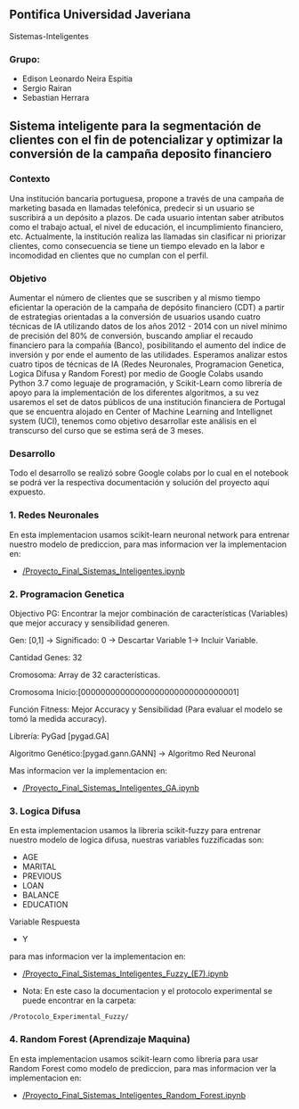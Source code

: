 ## Pontifica Universidad Javeriana
Sistemas-Inteligentes

### Grupo:

*  Edison Leonardo Neira Espitia
* Sergio Rairan
*  Sebastian Herrara

## **Sistema inteligente para la segmentación de clientes con el fin de potencializar y optimizar la conversión de la campaña deposito financiero**

### Contexto

Una institución bancaria portuguesa, propone a través de una campaña de marketing basada en llamadas telefónica, predecir si un usuario se suscribirá a un depósito a plazos. De cada usuario intentan saber atributos como el trabajo actual, el nivel de educación, el incumplimiento financiero, etc. Actualmente, la institución realiza las llamadas sin clasificar ni priorizar clientes, como consecuencia se tiene un tiempo elevado en la labor e incomodidad en clientes que no cumplan con el perfil.

### Objetivo

Aumentar el número de clientes que se suscriben y al mismo tiempo eficientar la operación de la campaña de depósito financiero (CDT) a partir de estrategias orientadas a la conversión de usuarios usando cuatro técnicas de IA utilizando datos de los años 2012 - 2014 con un nivel mínimo de precisión del 80% de conversión, buscando ampliar el recaudo financiero para la compañía (Banco), posibilitando el aumento del índice de inversión y por ende el aumento de las utilidades. Esperamos analizar estos cuatro tipos de técnicas de IA (Redes Neuronales, Programacion Genetica, Logica Difusa y Random Forest) por medio de Google Colabs usando Python 3.7 como leguaje de programación, y Scikit-Learn como librería de apoyo para la implementación de los diferentes algoritmos, a su vez usaremos el set de datos públicos de una institución financiera de Portugal que se encuentra alojado en Center of Machine Learning  and Intellignet system (UCI), tenemos como objetivo desarrollar este análisis en el transcurso del curso que se estima será de 3 meses.

### **Desarrollo**

Todo el desarrollo se realizó sobre Google colabs por lo cual en el notebook se podrá ver la respectiva documentación y solución del proyecto aquí expuesto.

### 1. **Redes Neuronales**

En esta implementacion usamos scikit-learn neuronal network  para entrenar nuestro modelo de prediccion, para mas informacion ver la implementacion en: 

* [/Proyecto_Final_Sistemas_Inteligentes.ipynb](https://github.com/leonardo-91/sistemas-inteligentes/blob/6e5ac88ee4075be58d11a09742f0772994ddffe5/Proyecto_Final_Sistemas_Inteligentes.ipynb)

### 2. **Programacion Genetica**

Objectivo PG: Encontrar la mejor combinación de características (Variables)  que mejor  accuracy y sensibilidad generen.

Gen: [0,1] → Significado: 0 -> Descartar Variable  1-> Incluir Variable.

Cantidad Genes: 32

Cromosoma: Array de 32  características.

Cromosoma Inicio:[00000000000000000000000000000001]

Función Fitness: Mejor Accuracy y Sensibilidad (Para evaluar el modelo se tomó la medida accuracy). 

Librería: PyGad [pygad.GA]

Algoritmo Genético:[pygad.gann.GANN] → Algoritmo Red Neuronal

Mas informacion ver la implementacion en: 


* [/Proyecto_Final_Sistemas_Inteligentes_GA.ipynb](https://github.com/leonardo-91/sistemas-inteligentes/blob/6e5ac88ee4075be58d11a09742f0772994ddffe5/Proyecto_Final_Sistemas_Inteligentes_GA.ipynb)


### 3. **Logica  Difusa**

En esta implementacion usamos la libreria scikit-fuzzy  para entrenar nuestro modelo de logica difusa, nuestras variables fuzzificadas  son: 

* AGE
* MARITAL
* PREVIOUS
* LOAN
* BALANCE
* EDUCATION

Variable Respuesta

* Y

 para mas informacion ver la implementacion en: 


* [/Proyecto_Final_Sistemas_Inteligentes_Fuzzy_(E7).ipynb](https://github.com/leonardo-91/sistemas-inteligentes/blob/6e5ac88ee4075be58d11a09742f0772994ddffe5/Proyecto_Final_Sistemas_Inteligentes_Fuzzy_(E7).ipynb)

*  Nota: En este caso la documentacion y el protocolo experimental se puede encontrar en la carpeta:

````
/Protocolo_Experimental_Fuzzy/
````

### 4. **Random Forest (Aprendizaje Maquina)**

En esta implementacion usamos scikit-learn como libreria para usar Random Forest como modelo de prediccion, para mas informacion ver la implementacion en: 

* [/Proyecto_Final_Sistemas_Inteligentes_Random_Forest.ipynb](https://github.com/leonardo-91/sistemas-inteligentes/blob/10756e22d99b596e1a54e5990f52a89edc42ca96/Proyecto_Final_Sistemas_Inteligentes_Random_Forest.ipynb)
